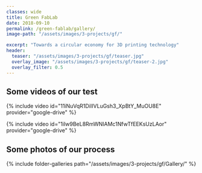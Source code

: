 ```yaml
---
classes: wide
title: Green FabLab
date: 2018-09-10
permalink: /green-fablab/gallery/
image-path: "/assets/images/3-projects/gf/"

excerpt: "Towards a circular economy for 3D printing technology"
header:
  teaser: "/assets/images/3-projects/gf/teaser.jpg"
  overlay_image: "/assets/images/3-projects/gf/teaser-2.jpg"
  overlay_filter: 0.5
---
```



## Some videos of our test

{% include video id="11iNuVqR1DiIIVLuGsh3_XpBtY_MuOU8E" provider="google-drive" %}


{% include video id="1iIw9BeL8RmWNIAMc1NfwTfEEKsUzLAor" provider="google-drive" %}




## Some photos of our process


{% include folder-galleries path="/assets/images/3-projects/gf/Gallery/" %}

